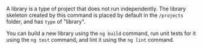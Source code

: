 A library is a type of project that does not run independently.
The library skeleton created by this command is placed by default in the `/projects` folder, and has `type` of "library".

You can build a new library using the `ng build` command, run unit tests for it using the `ng test` command,
and lint it using the `ng lint` command.
